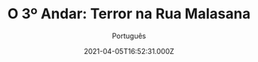 ---
id: '9de46d3d-523f-4e1a-95fb-d056a1517bd9'
type: 'movie' # Filme, Série, Anime
title: "O 3º Andar: Terror na Rua Malasana"
synopsis: ["Inspirado em eventos reais ocorridos na década de 70, o filme retrata uma família que vai para a grande cidade de Malasaña viver um sonho e se depara com seus piores pesadelos em um apartamento dominado por uma força sobrenatural.",
]
originalTitle: "Malasaña 32"
date: '2021-04-05T16:52:31.000Z'
update: '2021-04-05T16:52:31.000Z'
releaseDate: '2020-01-17T03:00:00.000Z'
imdb:
  rating: '5.5' # 8.5
  id: '' # tt0470752
duration: '1h 44 Min'
trailer:
  urls: [
    'faLyp9ZXpcI',
  ]
tags: ['1080p']
genre: ['Drama', 'Terror'] #
quality: 'BluRay' # BluRay, WEB-DL, HDTV, WEB-DL4K, WEB-DLe
format: 'MKV' # MKV, MP4, TS
audio: 'Português, Espanhol' # Dublado, Legendado, Dual Audio, Dub & Leg
subtitle: 'Português' # Português, inglês,
size: '2.1 GB' # 4.8 GB
audioQuality: 10
videoQuality: 10
directors: []
#  - name: 'Lana Wachowski'
#    image: ''
#  - name: 'Lilly Wachowski'
#    image: ''
cast: []
#  - name: 'Keanu Reeves'
#    image: ''
#    characterName: 'Neo'
writers: []
#  - name: ''
#    image: ''
maturityRating:
  age: '' # L , 10, 12, 14, 16, 18
  topics: [''] # Violence, Illegal drugs, Inappropriate Language, Legal Drugs, Sexual Content, Extreme Violence
###########################################
download:
  
  - url: 'magnet:?xt=urn:btih:a2b359a90c5aac13b2fd490b2a596c06a0c14c17&dn=COMANDO.TO%20-%20O%203%c2%ba%20Andar%20-%20Terror%20na%20Rua%20Malasa%c3%b1a%202021%201080p%20DUAL&tr=udp%3a%2f%2ftracker.openbittorrent.com%3a80%2fannounce&tr=udp%3a%2f%2ftracker.opentrackr.org%3a1337%2fannounce&tr=udp%3a%2f%2ftracker.coppersurfer.tk%3a6969%2fannounce&tr=udp%3a%2f%2fglotorrents.pw%3a6969%2fannounce&tr=udp%3a%2f%2ftracker4.piratux.com%3a6969%2fannounce&tr=udp%3a%2f%2fcoppersurfer.tk%3a6969%2fannounce&tr=udp%3a%2f%2fretracker.lanta-net.ru%3a2710%2fannounce&tr=udp%3a%2f%2ftracker.tiny-vps.com%3a6969%2fannounce&tr=udp%3a%2f%2fopen.stealth.si%3a80%2fannounce&tr=udp%3a%2f%2fexodus.desync.com%3a6969%2fannounce&tr=http%3a%2f%2ftracker.coppersurf'
    resolution: '1080p' # 720p, 1080p, 4K,
    audio: 'Dual Áudio' # Dublado, Legendado, Dual Audio
    size: '' # 4.8 GB
    quality: '' # BluRay, WEB-DL
    format: '' # MKV
images:
  cover: '/assets/movies/o-3o-andar-terror-na-rua-malasana.jpg'
  background: '/assets/movies/'
---